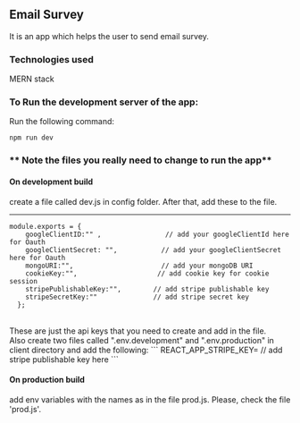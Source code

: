 ## Email Survey

It is an app which helps the user to send email survey.

### Technologies used

MERN stack

### To Run the development server of the app:

Run the following command:

```
npm run dev
```

### ** Note the files you really need to change to run the app**

#### On development build

create a file called dev.js in config folder. After that, add these to the file.

---

```
module.exports = {
    googleClientID:"" ,                // add your googleClientId here for Oauth
    googleClientSecret: "",           // add your googleClientSecret here for Oauth
    mongoURI:"",                      // add your mongoDB URI
    cookieKey:"",                    // add cookie key for cookie session
    stripePublishableKey:"",        // add stripe publishable key
    stripeSecretKey:""              // add stripe secret key
  };

```

<br>
These are just the api keys that you need to create and add in the file.
<br>
Also create two files called ".env.development" and ".env.production" in client directory and add the following:
```
REACT_APP_STRIPE_KEY=   // add stripe publishable key here
```

#### On production build

add env variables with the names as in the file prod.js. Please, check the file 'prod.js'.
